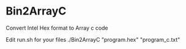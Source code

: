 # Bin2ArrayC
Convert Intel Hex format to Array c code

Edit run.sh for your files
./Bin2ArrayC "program.hex" "program_c.txt"
